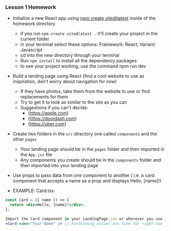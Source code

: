 ### Lesson 1 Homework
- Initialize a new React app using [npm create vite@latest](https://vite.dev/guide/) inside of the homework directory
    - if you run `npm create vite@latest .` it'll create your project in the current folder
    - in your terminal select these options: Framework: React, Variant: Javascript
    - cd into the new directory through your terminal
    - Run `npm install` to install all the dependency packages
    - to see your project working, use the command npm run dev

- Build a landing page using React (find a cool website to use as inspiration, don't worry about navigation for now) 
    - If they have photos, take them from the website to use or find replacements for them
    - Try to get it to look as similar to the site as you can
    - Suggestions if you can't decide:
        - (https://apple.com)
        - (https://doordash.com)
        - (https://uber.com)

- Create two folders in the `src` directory one called `components` and the other `pages`
    - Your landing page should be in the `pages` folder and then imported in the `App.jsx` file
    - Any components you create should be in the `components` folder and then imported into your landing page

- Use props to pass data from one component to another ( i.e. a card component that accepts a name as a prop and displays Hello, [name]!)
- EXAMPLE: Card.tsx

```jsx
const Card = ({ name }) => {
  return <div>Hello, {name}!</div>;
};
```

```jsx
Import the Card component in your LandingPage.jsx or wherever you use it
<Card name="Your Name" /> // hardcoding values are fine for right now
```
